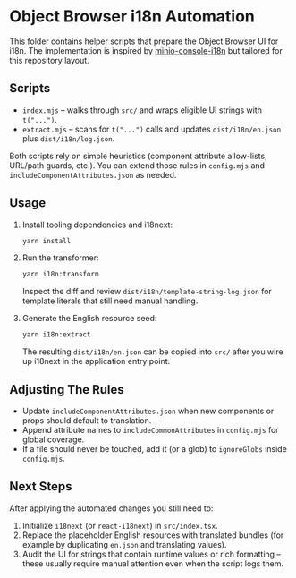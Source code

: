 # Object Browser i18n Automation

This folder contains helper scripts that prepare the Object Browser UI for i18n. The implementation is inspired by [minio-console-i18n](https://github.com/lvyueyang/minio-console-i18n) but tailored for this repository layout.

## Scripts

- `index.mjs` – walks through `src/` and wraps eligible UI strings with `t("...")`.
- `extract.mjs` – scans for `t("...")` calls and updates `dist/i18n/en.json` plus `dist/i18n/log.json`.

Both scripts rely on simple heuristics (component attribute allow-lists, URL/path guards, etc.). You can extend those rules in `config.mjs` and `includeComponentAttributes.json` as needed.

## Usage

1. Install tooling dependencies and i18next:

   ```bash
   yarn install
   ```

2. Run the transformer:

   ```bash
   yarn i18n:transform
   ```

   Inspect the diff and review `dist/i18n/template-string-log.json` for template literals that still need manual handling.
3. Generate the English resource seed:

   ```bash
   yarn i18n:extract
   ```

   The resulting `dist/i18n/en.json` can be copied into `src/` after you wire up i18next in the application entry point.

## Adjusting The Rules

- Update `includeComponentAttributes.json` when new components or props should default to translation.
- Append attribute names to `includeCommonAttributes` in `config.mjs` for global coverage.
- If a file should never be touched, add it (or a glob) to `ignoreGlobs` inside `config.mjs`.

## Next Steps

After applying the automated changes you still need to:

1. Initialize `i18next` (or `react-i18next`) in `src/index.tsx`.
2. Replace the placeholder English resources with translated bundles (for example by duplicating `en.json` and translating values).
3. Audit the UI for strings that contain runtime values or rich formatting – these usually require manual attention even when the script logs them.
